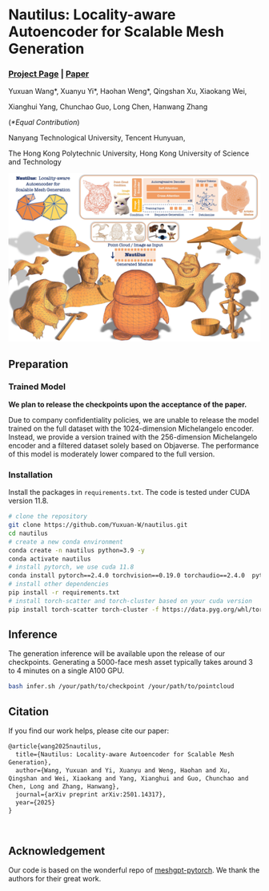 # Nautilus: Locality-aware Autoencoder for Scalable Mesh Generation

### [Project Page](https://nautilusmeshgen.github.io) | [Paper](https://arxiv.org/abs/2501.14317)

Yuxuan Wang*, Xuanyu Yi*, Haohan Weng*, Qingshan Xu, Xiaokang Wei, 

Xianghui Yang, Chunchao Guo, Long Chen, Hanwang Zhang

(_*Equal Contribution_)

Nanyang Technological University, Tencent Hunyuan, 

The Hong Kong Polytechnic University, Hong Kong University of Science and Technology

![image](https://github.com/Yuxuan-W/Nautilus/blob/main/figures/representative_img.jpg)

## Preparation

### Trained Model

**We plan to release the checkpoints upon the acceptance of the paper.**

Due to company confidentiality policies,
we are unable to release the model trained on the full dataset with the 1024-dimension Michelangelo encoder.
Instead, we provide a version trained with the 256-dimension Michelangelo encoder and a filtered dataset solely based on Objaverse.
The performance of this model is moderately lower compared to the full version.

### Installation

Install the packages in `requirements.txt`. The code is tested under CUDA version 11.8.

```bash
# clone the repository
git clone https://github.com/Yuxuan-W/nautilus.git
cd nautilus
# create a new conda environment
conda create -n nautilus python=3.9 -y
conda activate nautilus
# install pytorch, we use cuda 11.8
conda install pytorch==2.4.0 torchvision==0.19.0 torchaudio==2.4.0  pytorch-cuda=11.8 -c pytorch -c nvidia -y
# install other dependencies
pip install -r requirements.txt
# install torch-scatter and torch-cluster based on your cuda version
pip install torch-scatter torch-cluster -f https://data.pyg.org/whl/torch-2.4.0+cu118.html
```

## Inference

The generation inference will be available upon the release of our checkpoints.
Generating a 5000-face mesh asset typically takes around 3 to 4 minutes on a single A100 GPU.

```bash
bash infer.sh /your/path/to/checkpoint /your/path/to/pointcloud
```

## Citation

If you find our work helps, please cite our paper:
```
@article{wang2025nautilus,
  title={Nautilus: Locality-aware Autoencoder for Scalable Mesh Generation},
  author={Wang, Yuxuan and Yi, Xuanyu and Weng, Haohan and Xu, Qingshan and Wei, Xiaokang and Yang, Xianghui and Guo, Chunchao and Chen, Long and Zhang, Hanwang},
  journal={arXiv preprint arXiv:2501.14317},
  year={2025}
}
```

<br/>

## Acknowledgement
Our code is based on the wonderful repo of [meshgpt-pytorch](https://github.com/lucidrains/meshgpt-pytorch). 
We thank the authors for their great work.

